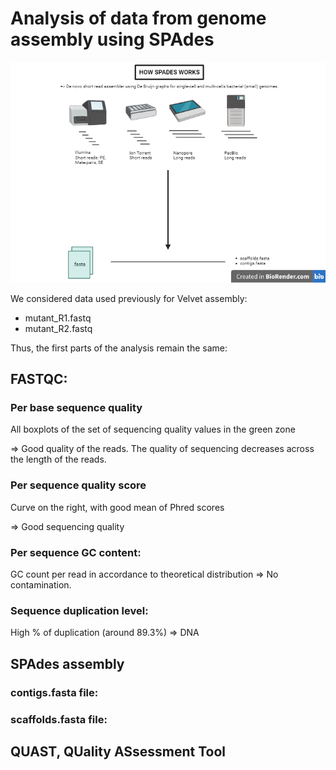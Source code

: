 # Analysis of data from genome assembly using SPAdes

![alt text](work_spades.png)

We considered data used previously for Velvet assembly:
- mutant_R1.fastq
- mutant_R2.fastq

Thus, the first parts of the analysis remain the same:

## FASTQC:

### Per base sequence quality

All boxplots of the set of sequencing quality values in the green zone 

=> Good quality of the reads. The quality of sequencing decreases across the length of the reads.

### Per sequence quality score

Curve on the right, with good mean of Phred scores

=> Good sequencing quality

### Per sequence GC content:

GC count per read in accordance to theoretical distribution => No contamination.

### Sequence duplication level:

High % of duplication (around 89.3%) => DNA

## SPAdes assembly

### contigs.fasta file:

### scaffolds.fasta file:

## QUAST, QUality ASsessment Tool
